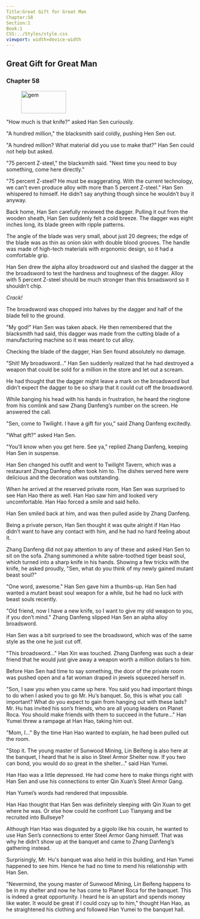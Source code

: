```yaml
---
Title:Great Gift for Great Man 
Chapter:58 
Section:1 
Book:1 
CSS:../Styles/style.css 
viewport: width=device-width
---
```

  
## Great Gift for Great Man
### Chapter 58
  
<figure>
	<img src="../Images/gem.gif" alt="gem" id="gem" width="120" height="60" />
</figure>
  

  
"How much is that knife?" asked Han Sen curiously.

"A hundred million," the blacksmith said coldly, pushing Hen Sen out.

"A hundred million? What material did you use to make that?" Han Sen could not help but asked.

"75 percent Z-steel," the blacksmith said. "Next time you need to buy something, come here directly."

"75 percent Z-steel? He must be exaggerating. With the current technology, we can’t even produce alloy with more than 5 percent Z-steel." Han Sen whispered to himself. He didn’t say anything though since he wouldn’t buy it anyway.

Back home, Han Sen carefully reviewed the dagger. Pulling it out from the wooden sheath, Han Sen suddenly felt a cold breeze. The dagger was eight inches long, its blade green with ripple patterns.

The angle of the blade was very small, about just 20 degrees; the edge of the blade was as thin as onion skin with double blood grooves. The handle was made of high-tech materials with ergonomic design, so it had a comfortable grip.

Han Sen drew the alpha alloy broadsword out and slashed the dagger at the the broadsword to test the hardness and toughness of the dagger. Alloy with 5 percent Z-steel should be much stronger than this broadsword so it shouldn’t chip.

*Crack!*

The broadsword was chopped into halves by the dagger and half of the blade fell to the ground.

"My god!" Han Sen was taken aback. He then remembered that the blacksmith had said, this dagger was made from the cutting blade of a manufacturing machine so it was meant to cut alloy.

Checking the blade of the dagger, Han Sen found absolutely no damage.

"Shit! My broadsword..." Han Sen suddenly realized that he had destroyed a weapon that could be sold for a million in the store and let out a scream.

He had thought that the dagger might leave a mark on the broadsword but didn’t expect the dagger to be so sharp that it could cut off the broadsword.

While banging his head with his hands in frustration, he heard the ringtone from his comlink and saw Zhang Danfeng’s number on the screen. He answered the call.

"Sen, come to Twilight. I have a gift for you," said Zhang Danfeng excitedly.

"What gift?" asked Han Sen.

"You’ll know when you get here. See ya," replied Zhang Danfeng, keeping Han Sen in suspense.

Han Sen changed his outfit and went to Twilight Tavern, which was a restaurant Zhang Danfeng often took him to. The dishes served here were delicious and the decoration was outstanding.

When he arrived at the reserved private room, Han Sen was surprised to see Han Hao there as well. Han Hao saw him and looked very uncomfortable. Han Hao forced a smile and said hello.

Han Sen smiled back at him, and was then pulled aside by Zhang Danfeng.

Being a private person, Han Sen thought it was quite alright if Han Hao didn’t want to have any contact with him, and he had no hard feeling about it.

Zhang Danfeng did not pay attention to any of these and asked Han Sen to sit on the sofa. Zhang summoned a white sabre-toothed tiger beast soul, which turned into a sharp knife in his hands. Showing a few tricks with the knife, he asked proudly, "Sen, what do you think of my newly gained mutant beast soul?"

"One word, awesome." Han Sen gave him a thumbs-up. Han Sen had wanted a mutant beast soul weapon for a while, but he had no luck with beast souls recently.

"Old friend, now I have a new knife, so I want to give my old weapon to you, if you don’t mind." Zhang Danfeng slipped Han Sen an alpha alloy broadsword.

Han Sen was a bit surprised to see the broadsword, which was of the same style as the one he just cut off.

"This broadsword..." Han Xin was touched. Zhang Danfeng was such a dear friend that he would just give away a weapon worth a million dollars to him.

Before Han Sen had time to say something, the door of the private room was pushed open and a fat woman draped in jewels squeezed herself in.

"Son, I saw you when you came up here. You said you had important things to do when I asked you to go Mr. Hu’s banquet. So, this is what you call important? What do you expect to gain from hanging out with these lads? Mr. Hu has invited his son’s friends, who are all young leaders on Planet Roca. You should make friends with them to succeed in the future..." Han Yumei threw a rampage at Han Hao, taking him out.

"Mom, I..." By the time Han Hao wanted to explain, he had been pulled out the room.

"Stop it. The young master of Sunwood Mining, Lin Beifeng is also here at the banquet, I heard that he is also in Steel Armor Shelter now. If you two can bond, you would do so great in the shelter..." said Han Yumei.

Han Hao was a little depressed. He had come here to make things right with Han Sen and use his connections to enter Qin Xuan’s Steel Armor Gang.

Han Yumei’s words had rendered that impossible.

Han Hao thought that Han Sen was definitely sleeping with Qin Xuan to get where he was. Or else how could he confront Luo Tianyang and be recruited into Bullseye?

Although Han Hao was disgusted by a gigolo like his cousin, he wanted to use Han Sen’s connections to enter Steel Armor Gang himself. That was why he didn’t show up at the banquet and came to Zhang Danfeng’s gathering instead.

Surprisingly, Mr. Hu's banquet was also held in this building, and Han Yumei happened to see him. Hence he had no time to mend his relationship with Han Sen.

"Nevermind, the young master of Sunwood Mining, Lin Beifeng happens to be in my shelter and now he has come to Planet Roca for the banquet. This is indeed a great opportunity. I heard he is an upstart and spends money like water. It would be great if I could cozy up to him," thought Han Hao, as he straightened his clothing and followed Han Yumei to the banquet hall.